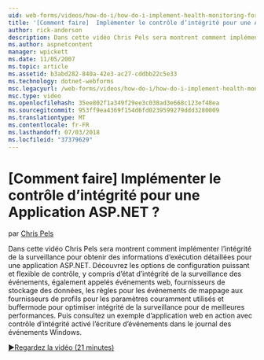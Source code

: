 ```yaml
---
uid: web-forms/videos/how-do-i/how-do-i-implement-health-monitoring-for-an-aspnet-application
title: '[Comment faire]  Implémenter le contrôle d’intégrité pour une Application ASP.NET ? | Microsoft Docs'
author: rick-anderson
description: Dans cette vidéo Chris Pels sera montrent comment implémenter l’intégrité de la surveillance pour obtenir des informations d’exécution détaillées pour une application ASP.NET. Découvrez la puissante et...
ms.author: aspnetcontent
manager: wpickett
ms.date: 11/05/2007
ms.topic: article
ms.assetid: b3abd282-840a-42e3-ac27-cddbb22c5e33
ms.technology: dotnet-webforms
msc.legacyurl: /web-forms/videos/how-do-i/how-do-i-implement-health-monitoring-for-an-aspnet-application
msc.type: video
ms.openlocfilehash: 35ee802f1a349f29ee3c038ad3e668c123ef48ea
ms.sourcegitcommit: 953ff9ea4369f154d6fd0239599279ddd3280009
ms.translationtype: MT
ms.contentlocale: fr-FR
ms.lasthandoff: 07/03/2018
ms.locfileid: "37379629"
---
```

<a name="how-do-i--implement-health-monitoring-for-an-aspnet-application"></a>[Comment faire]  Implémenter le contrôle d’intégrité pour une Application ASP.NET ?
====================
par [Chris Pels](https://twitter.com/chrispels)

Dans cette vidéo Chris Pels sera montrent comment implémenter l’intégrité de la surveillance pour obtenir des informations d’exécution détaillées pour une application ASP.NET. Découvrez les options de configuration puissant et flexible de contrôle, y compris d’état d’intégrité de la surveillance des événements, également appelés événements web, fournisseurs de stockage des données, les règles pour les événements de mappage aux fournisseurs de profils pour les paramètres couramment utilisés et buffermode pour optimiser intégrité de la surveillance pour de meilleures performances. Puis consultez un exemple d’application web en action avec contrôle d’intégrité activé l’écriture d’événements dans le journal des événements Windows.

[&#9654;Regardez la vidéo (21 minutes)](https://channel9.msdn.com/Blogs/ASP-NET-Site-Videos/how-do-i-implement-health-monitoring-for-an-aspnet-application)
